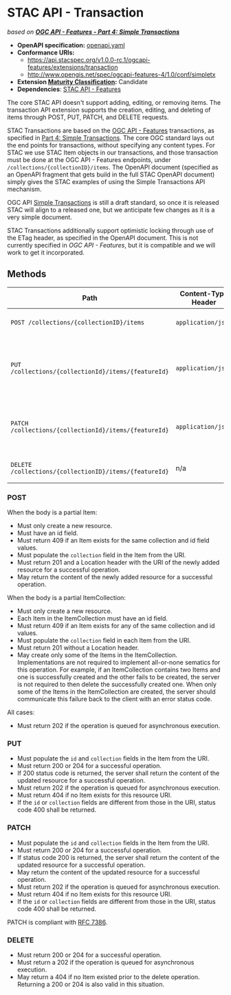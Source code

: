 # STAC API - Transaction 

*based on [**OGC API - Features - Part 4: Simple Transactions**](https://www.ogc.org/standards/ogcapi-features)*

- **OpenAPI specification:** [openapi.yaml](openapi.yaml)
- **Conformance URIs:**
  - <https://api.stacspec.org/v1.0.0-rc.1/ogcapi-features/extensions/transaction>
  - <http://www.opengis.net/spec/ogcapi-features-4/1.0/conf/simpletx>
- **Extension [Maturity Classification](https://github.com/radiantearth/stac-api-spec/README.md#maturity-classification):** Candidate
- **Dependencies**: [STAC API - Features](https://github.com/radiantearth/stac-api-spec/ogcapi-features/README.md)

The core STAC API doesn't support adding, editing, or removing items.
The transaction API extension supports the creation, editing, and deleting of items through POST, PUT, PATCH, and DELETE requests.

STAC Transactions are based on the [OGC API - Features](https://ogcapi.ogc.org/features/) transactions, as 
specified in [Part 4: Simple Transactions](http://docs.opengeospatial.org/DRAFTS/20-002.html). The core
OGC standard lays out the end points for transactions, without specifying any content types. For STAC we
use STAC Item objects in our transactions, and those transaction must be done at the OGC API - Features endpoints,
under `/collections/{collectionID}/items`. The OpenAPI document (specified as an OpenAPI fragment that 
gets build in the full STAC OpenAPI document) simply gives the STAC examples of using the
Simple Transactions API mechanism.

OGC API [Simple Transactions](http://docs.opengeospatial.org/DRAFTS/20-002.html) is still a draft standard, so 
once it is released STAC will align to a released one, but we anticipate few changes as it is a very simple document.

STAC Transactions additionally support optimistic locking through use of the ETag header, as specified in the
OpenAPI document. This is not currently specified in *OGC API - Features*, but it is compatible and we will 
work to get it incorporated.

## Methods

| Path                                                   | Content-Type Header | Body                                   | Success Status | Description                                                       |
| ------------------------------------------------------ | ------------------- | -------------------------------------- | -------------- | ----------------------------------------------------------------- |
| `POST /collections/{collectionID}/items`               | `application/json`  | partial Item or partial ItemCollection | 201, 202       | Adds a new item to a collection.                                  |
| `PUT /collections/{collectionId}/items/{featureId}`    | `application/json`  | partial Item                           | 200, 202, 204  | Updates an existing item by ID using a complete item description. |
| `PATCH /collections/{collectionId}/items/{featureId}`  | `application/json`  | partial Item                           | 200, 202, 204  | Updates an existing item by ID using a partial item description.  |
| `DELETE /collections/{collectionID}/items/{featureId}` | n/a                 | n/a                                    | 200, 202, 204  | Deletes an existing item by ID.                                   |

### POST

When the body is a partial Item:

- Must only create a new resource.
- Must have an id field.
- Must return 409 if an Item exists for the same collection and id field values.
- Must populate the `collection` field in the Item from the URI.
- Must return 201 and a Location header with the URI of the newly added resource for a successful operation.
- May return the content of the newly added resource for a successful operation.

When the body is a partial ItemCollection:

- Must only create a new resource.
- Each Item in the ItemCollection must have an id field.
- Must return 409 if an Item exists for any of the same collection and id values.
- Must populate the `collection` field in each Item from the URI.
- Must return 201 without a Location header.
- May create only some of the Items in the ItemCollection. Implementations are not
  required to implement all-or-none sematics for this operation. For example, if an
  ItemCollection contains two Items and one is successfully created and the other
  fails to be created, the server is not required to then delete the successfully
  created one. When only some of the Items in the ItemCollection are created, the
  server should communicate this failure back to the client with an error status code.

All cases:

- Must return 202 if the operation is queued for asynchronous execution.

### PUT

- Must populate the `id` and `collection` fields in the Item from the URI.
- Must return 200 or 204 for a successful operation.
- If 200 status code is returned, the server shall return the content of the updated resource for a successful operation.
- Must return 202 if the operation is queued for asynchronous execution.
- Must return 404 if no Item exists for this resource URI.
- If the `id` or `collection` fields are different from those in the URI, status code 400 shall be returned.
 
### PATCH

- Must populate the `id` and `collection` fields in the Item from the URI.
- Must return 200 or 204 for a successful operation.
- If status code 200 is returned, the server shall return the content of the updated resource for a successful operation.
- May return the content of the updated resource for a successful operation.
- Must return 202 if the operation is queued for asynchronous execution.
- Must return 404 if no Item exists for this resource URI.
- If the `id` or `collection` fields are different from those in the URI, status code 400 shall be returned.

PATCH is compliant with [RFC 7386](https://tools.ietf.org/html/rfc7386).

### DELETE

- Must return 200 or 204 for a successful operation.
- Must return a 202 if the operation is queued for asynchronous execution.
- May return a 404 if no Item existed prior to the delete operation. Returning a 200 or 204 is also valid in this situation.
